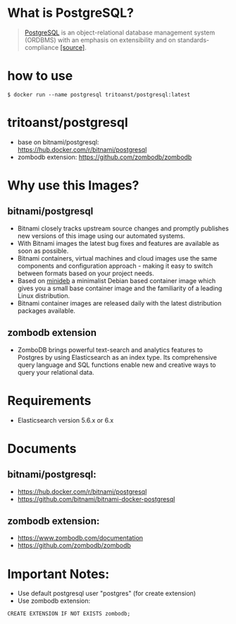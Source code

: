 # What is PostgreSQL?

> [PostgreSQL](http://www.postgresql.org) is an object-relational database management system (ORDBMS) with an emphasis on extensibility and on standards-compliance [[source]](https://en.wikipedia.org/wiki/PostgreSQL).

# how to use

```console
$ docker run --name postgresql tritoanst/postgresql:latest
```

# tritoanst/postgresql

- base on bitnami/postgresql: https://hub.docker.com/r/bitnami/postgresql
- zombodb extension: https://github.com/zombodb/zombodb

# Why use this Images?

## bitnami/postgresql

- Bitnami closely tracks upstream source changes and promptly publishes new versions of this image using our automated systems.
- With Bitnami images the latest bug fixes and features are available as soon as possible.
- Bitnami containers, virtual machines and cloud images use the same components and configuration approach - making it easy to switch between formats based on your project needs.
- Based on [minideb](https://github.com/bitnami/minideb) a minimalist Debian based container image which gives you a small base container image and the familiarity of a leading Linux distribution.
- Bitnami container images are released daily with the latest distribution packages available.

## zombodb extension

- ZomboDB brings powerful text-search and analytics features to Postgres by using Elasticsearch as an index type. Its comprehensive query language and SQL functions enable new and creative ways to query your relational data.

# Requirements

- Elasticsearch version 5.6.x or 6.x

# Documents

## bitnami/postgresql:

- https://hub.docker.com/r/bitnami/postgresql
- https://github.com/bitnami/bitnami-docker-postgresql

## zombodb extension:

- https://www.zombodb.com/documentation
- https://github.com/zombodb/zombodb

# Important Notes:

- Use default postgresql user "postgres" (for create extension)
- Use zombodb extension:

```console
CREATE EXTENSION IF NOT EXISTS zombodb;
```
